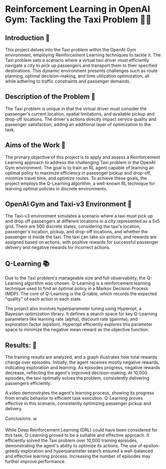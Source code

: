 # Reinforcement Learning in OpenAI Gym: Tackling the Taxi Problem 🚖🤖

## Introduction 🧐

This project delves into the Taxi problem within the OpenAI Gym environment, employing Reinforcement Learning techniques to tackle it. The Taxi problem sets a scenario where a virtual taxi driver must efficiently navigate a city to pick up passengers and transport them to their specified destinations. This dynamic environment presents challenges such as route planning, optimal decision-making, and time utilization optimization, all while adhering to traffic constraints and passenger demands.

## Description of the Problem 🚖

The Taxi problem is unique in that the virtual driver must consider the passenger's current location, spatial limitations, and available pickup and drop-off locations. The driver's actions directly impact service quality and passenger satisfaction, adding an additional layer of optimization to the task.

## Aims of the Work 🎯

The primary objective of this project is to apply and assess a Reinforcement Learning approach to address the challenging Taxi problem in the OpenAI Gym environment. The goal is to train an RL agent capable of learning an optimal policy to maximize efficiency in passenger pickup and drop-off, minimize travel time, and optimize routes. To achieve these goals, the project employs the Q-Learning algorithm, a well-known RL technique for learning optimal policies in discrete environments.

## OpenAI Gym and Taxi-v3 Environment 🚕

The Taxi-v3 environment simulates a scenario where a taxi must pick up and drop off passengers at different locations in a city represented as a 5x5 grid. There are 500 discrete states, considering the taxi's location, passenger's location, pickup, and drop-off locations, and whether the passenger is inside the taxi. The taxi can take six actions, and rewards are assigned based on actions, with positive rewards for successful passenger delivery and negative rewards for incorrect actions.

## Q-Learning 📚

Due to the Taxi problem's manageable size and full observability, the Q-Learning algorithm was chosen. Q-Learning is a reinforcement learning technique used to find an optimal policy in a Markov Decision Process (MDP). The core of Q-Learning is the Q-table, which records the expected "quality" of each action in each state.

The project also involves hyperparameter tuning using Hyperopt, a Bayesian optimization library. It defines a search space for key Q-Learning parameters like learning rate (alpha), discount rate (gamma), and exploration factor (epsilon). Hyperopt efficiently explores this parameter space to minimize the negative mean reward as the objective function.

## Results: 🎯

The training results are analyzed, and a graph illustrates how total rewards change over episodes. Initially, the agent receives mostly negative rewards, indicating exploration and learning. As episodes progress, negative rewards decrease, reflecting the agent's improved decision-making. At 10,000 episodes, the taxi optimally solves the problem, consistently delivering passengers efficiently.

A video demonstrates the agent's learning process, showing its progress from erratic behavior to efficient task execution. Q-Learning proves effective in this scenario, consistently optimizing passenger pickup and delivery.

Conclusions: 📊

While Deep Reinforcement Learning (DRL) could have been considered for this task, Q-Learning proved to be a suitable and effective approach. It efficiently solved the Taxi problem over 10,000 training episodes, demonstrating the agent's ability to optimize its actions. The use of epsilon-greedy exploration and hyperparameter search ensured a well-balanced and effective learning process. Increasing the number of episodes may further improve performance.
